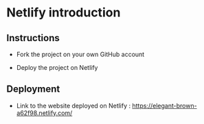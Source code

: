# Netlify introduction

## Instructions

* Fork the project on your own GitHub account

* Deploy the project on Netlify

## Deployment

* Link to the website deployed on Netlify : https://elegant-brown-a62f98.netlify.com/
